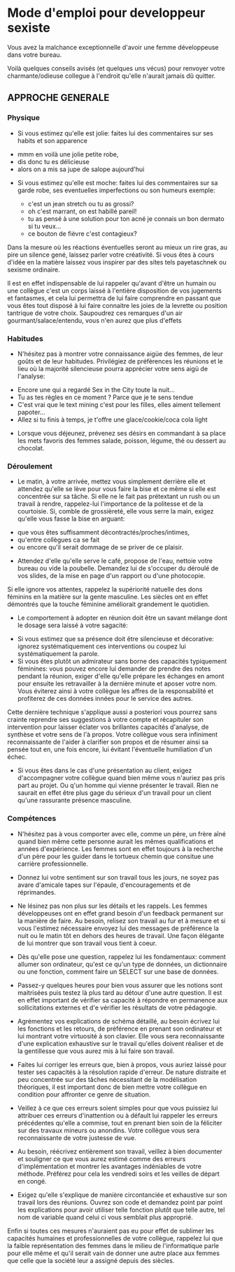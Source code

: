# Mode d'emploi pour developpeur sexiste

Vous avez la malchance exceptionnelle
d'avoir une femme développeuse dans votre bureau.

Voilà quelques conseils avisés (et quelques uns vécus) pour renvoyer
votre charmante/odieuse collegue à l'endroit qu'elle n'aurait jamais dû quitter.

## APPROCHE GENERALE
### Physique
* Si vous estimez qu'elle est jolie:
 faites lui des commentaires sur ses habits et son apparence
 - mmm en voilà une jolie petite robe,
 - dis donc tu es délicieuse
 - alors on a mis sa jupe de salope aujourd'hui

* Si vous estimez qu'elle est moche:
 faites lui des commentaires sur sa garde robe, ses eventuelles imperfections
 ou son humeurs exemple:

  - c'est un jean stretch ou tu as grossi?
  - oh c'est marrant, on est habillé pareil!
  - tu as pensé à une solution pour ton acné je connais un bon dermato si tu veux...
  - ce bouton de fièvre c'est contagieux?

Dans la mesure où les réactions éventuelles seront au mieux un rire gras, au pire un silence gené, laissez parler votre créativité.
Si vous êtes à cours d'idée en la matière laissez vous inspirer par des sites tels payetaschnek ou sexisme ordinaire.

Il est en effet indispensable de lui rappeler qu'avant d'être un humain ou une collègue c'est un corps laissé à l'entière disposition de vos jugements et fantasmes, et cela lui permettra de lui faire comprendre en passant que vous êtes tout disposé à lui faire connaitre les joies de la levrette ou position tantrique de votre choix.
Saupoudrez ces remarques d'un air gourmant/salace/entendu,
vous n'en aurez que plus d'effets

### Habitudes

* N'hésitez pas à montrer votre connaissance aigüe des femmes, de leur goûts et de leur habitudes.
Privilégiez de préfèrences les réunions et le lieu où la majorité silencieuse pourra apprécier votre sens aigü de l'analyse:

- Encore une qui a regardé Sex in the City toute la nuit...
- Tu as tes règles en ce moment ? Parce que je te sens tendue
- C'est vrai que le text mining c'est pour les filles, elles aiment tellement papoter...
- Allez si tu finis à temps, je t'offre une glace/cookie/coca cola light

* Lorsque vous déjeunez, prévenez ses désirs en commandant à sa place les mets favoris des femmes
salade, poisson, légume, thé ou dessert au chocolat.

### Déroulement

* Le matin, à votre arrivée, mettez vous simplement derrière elle et attendez qu'elle se lève pour vous faire la bise et ce même si elle est concentrée sur sa tâche.
Si elle ne le fait pas prétextant un rush ou un travail à rendre,
rappelez-lui l'importance de la politesse et de la courtoisie.
Si, comble de grossièreté, elle vous serre la main, exigez qu'elle vous fasse la bise en arguant:
 - que vous êtes suffisamment décontractés/proches/intimes,
 - qu'entre collègues ca se fait
 - ou encore qu'il serait dommage de se priver de ce plaisir.

* Attendez d'elle qu'elle serve le café, propose de l'eau, nettoie votre bureau ou vide la poubelle. Demandez lui de s'occuper du déroulé de vos slides, de la mise en page d'un rapport ou d'une photocopie.

Si elle ignore vos attentes, rappelez la supériorité natuelle des dons féminins en la matière sur la gente masculine. Les siècles ont en effet démontrés que la touche féminine améliorait grandement le quotidien.

* Le comportement à adopter en réunion doit être un savant mélange dont le dosage sera laissé à votre sagacité:
 - Si vous estimez que sa présence doit être silencieuse et décorative: ignorez systématiquement ces interventions ou coupez lui systématiquement la parole.
 - Si vous êtes plutôt un admirateur sans borne des capacités typiquement féminines: vous pouvez encore lui demander de prendre des notes pendant la réunion, exiger d'elle qu'elle prépare les échanges en amont pour ensuite les retravailler à la dernière minute et aposer votre nom. Vous éviterez ainsi à votre collègue les affres de la responsabilité et profiterez de ces données innées pour le service des autres.

Cette dernière technique s'applique aussi a posteriori vous pourrez sans crainte reprendre ses suggestions à votre compte et récapituler son intervention  pour laisser éclater vos brillantes capacités d'analyse, de synthèse et votre sens de l'à propos.
Votre collègue vous sera infiniment reconnaissante de l'aider à clarifier son propos et de résumer ainsi sa pensée tout en, une fois encore, lui évitant l'éventuelle humiliation d'un échec.

-  Si vous êtes dans le cas d'une présentation au client, exigez d'accompagner votre collègue quand bien même vous n'auriez pas pris part au projet. Ou q'un homme qui vienne présenter le travail. Rien ne saurait en effet être plus gage du sérieux d'un travail pour un client qu'une rassurante présence masculine.


### Compétences
* N'hésitez pas à vous comporter avec elle, comme un père, un frère aîné quand bien même cette personne aurait les mêmes qualifications et années d'expérience.
Les femmes sont en effet toujours  à la recherche d'un père pour les guider dans le tortueux chemin que consitue une carrière professionnelle.

* Donnez lui votre sentiment sur son travail tous les jours, ne soyez pas avare d'amicale tapes sur l'épaule, d'encouragements et de réprimandes.

* Ne lésinez pas non plus sur les détails et les rappels. Les femmes développeuses ont en effet grand besoin d'un feedback permanent sur la manière de faire. Au besoin, relisez son travail au fur et à mesure et si vous l'estimez nécessaire envoyez lui des messages de préférence la nuit ou le matin tôt en dehors des heures de travail. Une façon élégante de lui montrer que son travail vous tient à coeur.

* Dès qu'elle pose une question, rappelez lui les fondamentaux: comment allumer son ordinateur, qu'est ce qu'un type de données, un dictionnaire ou une fonction, comment faire un SELECT sur une base de données.

* Passez-y quelques heures pour bien vous assurer que les notions sont maitrisées puis testez là plus tard au détour d'une autre question.
Il est en effet important de vérifier sa capacité à répondre en permanence aux sollicitations externes et d'e vérifier les résultats de votre pédagogie.

* Agrémentez vos explications  de schéma détaillé, au besoin écrivez lui les fonctions et les retours, de préférence en prenant son ordinateur et lui montrant votre virtuosité à son clavier.
Elle vous sera reconnaissante d'une explication exhaustive sur le travail qu'elles doivent réaliser et de la gentillesse que vous aurez mis à lui faire son travail.

* Faites lui corriger les erreurs que, bien à propos, vous auriez laissé pour tester ses capacités à la résolution rapide d'erreur.
De nature distraite et peu concentrée sur des tâches nécessitant de la modélisation théoriques, il est important donc de bien mettre votre collègue en condition pour affronter ce genre de situation.

* Veillez à ce que ces erreurs soient simples pour que vous puissiez lui attribuer ces erreurs d'inattention ou à défault lui rappeler les erreurs précédentes qu'elle a commise, tout en prenant bien soin de la féliciter sur des travaux mineurs ou anondins.
Votre collègue vous sera reconnaissante de votre justesse de vue.

* Au besoin, réécrivez entièrement son travail, veillez à bien documenter et souligner ce que vous aurez estimé comme des erreurs d'implémentation et montrer les avantages indéniables de votre méthode. Préférez pour cela les vendredi soirs et les veilles de départ en congé.

* Exigez qu'elle s'explique de manière circontanciée et exhaustive sur son travail lors des réunions. Ouvrez son code et demandez point par point les explications pour avoir utiliser telle fonction plutôt que telle autre, tel nom de variable quand celui ci vous semblait plus approprié.

Enfin  si toutes ces mesures n'auraient pas eu pour effet de sublimer les capacités humaines et professionnelles de votre collègue, rappelez lui que la faible représentation des femmes dans le milieu de l'informatique parle pour elle même et qu'il serait vain de donner une autre place aux femmes que celle que la société leur a assigné depuis des siècles.
